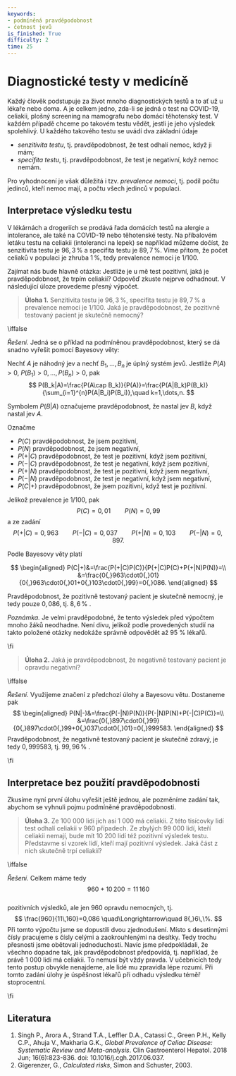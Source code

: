 ```yaml
---
keywords:
- podmíněná pravděpodobnost
- četnost jevů
is_finished: True
difficulty: 2
time: 25
---
```


# Diagnostické testy v medicíně

Každý člověk podstupuje za život mnoho diagnostických 
testů a to ať už u lékaře nebo doma. A je celkem 
jedno, zda-li se jedná o test na COVID-19, celiakii, 
plošný screening na mamografu nebo domácí těhotenský 
test. V každém případě chceme po takovém testu vědět, 
jestli je jeho výsledek spolehlivý. U každého 
takového testu se uvádí dva základní údaje

- *senzitivita testu*, tj. pravděpodobnost, že test odhalí nemoc, když ji mám;
- *specifita testu*, tj. pravděpodobnost, že test je negativní, když nemoc nemám.

Pro vyhodnocení je však důležitá i tzv. *prevalence nemoci*, tj. podíl
počtu jedinců, kteří nemoc mají, a počtu všech jedinců v populaci.

## Interpretace výsledku testu

V lékárnách a drogeriích se prodává řada domácích testů na alergie a
intolerance, ale také na COVID-19 nebo těhotenské testy. Na příbalovém
letáku testu na celiakii (intoleranci na lepek) se například můžeme
dočíst, že senzitivita testu je $96{,}3\,\%$ a specifita testu je
$89{,}7\,\%$. Víme přitom, že počet celiaků v populaci je zhruba
$1\,\%$, tedy prevalence nemoci je $1/100$.

Zajímat nás bude hlavně otázka: Jestliže je u mě test 
pozitivní, jaká je pravděpodobnost, že trpím 
celiakií? Odpověď zkuste nejprve odhadnout. V následující úloze provedeme přesný výpočet.

> **Úloha 1.** Senzitivita testu je $96{,}3\,\%$, specifita testu je
> $89{,}7\,\%$ a prevalence nemoci je $1/100$. Jaká je pravděpodobnost,
> že pozitivně testovaný pacient je skutečně nemocný?

\iffalse

*Řešení.* Jedná se o příklad na podmíněnou pravděpodobnost, který se
 dá snadno vyřešit pomocí Bayesovy věty:

Nechť $A$ je náhodný jev a nechť $B_1,\dots, B_n$ je úplný systém
jevů. Jestliže $P(A)>0$, $P(B_1)>0,\dots,P(B_n)>0$, pak
$$
P(B_k|A)=\frac{P(A\cap B_k)}{P(A)}=\frac{P(A|B_k)P(B_k)}{\sum_{i=1}^{n}P(A|B_i)P(B_i)},\quad k=1,\dots,n.
$$

Symbolem $P(B|A)$ označujeme pravděpodobnost, že nastal jev $B$, když
nastal jev $A$.

Označme

 - $P(C)$ pravděpodobnost, že jsem pozitivní,
 - $P(N)$ pravděpodobnost, že jsem negativní,
 - $P(+|C)$ pravděpodobnost, že test je pozitivní, když jsem pozitivní,
 - $P(-|C)$ pravděpodobnost, že test je negativní, když jsem pozitivní,
 - $P(+|N)$ pravděpodobnost, že test je pozitivní, když jsem negativní,
 - $P(-|N)$ pravděpodobnost, že test je negativní, když jsem negativní,
 - $P(C|+)$ pravděpodobnost, že jsem pozitivní, když test je pozitivní.

Jelikož prevalence je $1/100$, pak
$$
P(C)=0{,}01 \qquad P(N)=0{,}99
$$
a ze zadání 
$$
P(+|C)=0{,}963 \qquad  P(-|C)=0{,}037 \qquad P(+|N)=0{,}103 \qquad P(-|N)=0{,}897.
$$

Podle Bayesovy věty platí 

$$
\begin{aligned}
P(C|+)&=\frac{P(+|C)P(C)}{P(+|C)P(C)+P(+|N)P(N)}=\\
&=\frac{0{,}963\cdot0{,}01}{0{,}963\cdot0{,}01+0{,}103\cdot0{,}99}=0{,}086.
\end{aligned}
$$

Pravděpodobnost, že pozitivně testovaný pacient je 
skutečně nemocný, je tedy pouze $0{,}086$, tj. $8{,}6\,\%$ .

*Poznámka.* Je velmi pravděpodobné, že tento výsledek před výpočtem
mnoho žáků neodhadne. Není divu, jelikož podle provedených studií na
takto položené otázky nedokáže správně odpovědět až 95 % lékařů.

\fi

> **Úloha 2.** Jaká je pravděpodobnost, že negativně testovaný pacient je opravdu negativní?

\iffalse

*Řešení.* Využijeme značení z předchozí úlohy a Bayesovu větu. Dostaneme pak 
$$
\begin{aligned}
P(N|-)&=\frac{P(-|N)P(N)}{P(-|N)P(N)+P(-|C)P(C)}=\\
&=\frac{0{,}897\cdot0{,}99}{0{,}897\cdot0{,}99+0{,}037\cdot0{,}01}=0{,}999583.
\end{aligned}
$$
Pravděpodobnost, že negativně testovaný pacient je 
skutečně zdravý, je tedy $0{,}999583$, tj. $99{,}96\,\%$ .

\fi

## Interpretace bez použití pravděpodobnosti

Zkusíme nyní první úlohu vyřešit ještě jednou, ale pozměníme
zadání tak, abychom se vyhnuli pojmu podmíněné pravděpodobnosti.

> **Úloha 3.** Ze 100 000 lidí jich asi 1 000 má 
>celiakii. Z této tisícovky lidí test odhalí celiakii 
>v 960 případech. Ze zbylých 99 000 lidí, kteří 
>celiakii nemají, bude mít 10 200 lidí též pozitivní 
>výsledek testu. Představme si vzorek lidí, kteří 
>mají pozitivní výsledek. Jaká část z nich skutečně trpí 
>celiakií? 

\iffalse

*Řešení.* Celkem máme tedy $$960+10\,200=11\,160$$  
pozitivních výsledků, ale jen $960$ opravdu nemocných,
tj.
$$ \frac{960}{11\,160}=0,086 \quad\Longrightarrow\quad 8{,}6\,\%. $$
Při tomto výpočtu jsme se dopustili dvou zjednodušení. Místo s
desetinnými čísly pracujeme s čísly celými a zaokrouhlenými na
desítky. Tedy trochu přesnosti jsme obětovali jednoduchosti. Navíc
jsme předpokládali, že všechno dopadne tak, jak pravděpodobnost
předpovídá, tj. například, že právě 1 000 lidí má celiakii. 
To nemusí být vždy pravda. V učebnicích tedy tento postup obvykle nenajdeme,
ale lidé mu zpravidla lépe rozumí. Při tomto zadání úlohy je úspěšnost
lékařů při odhadu výsledku téměř stoprocentní.

\fi

## Literatura

1. Singh P., Arora A., Strand T.A., Leffler D.A., Catassi C., Green P.H., Kelly C.P., Ahuja V., Makharia G.K., 
   *Global Prevalence of Celiac Disease: Systematic Review and Meta-analysis*.
   Clin Gastroenterol Hepatol. 2018 Jun; 16(6):823-836. doi: 10.1016/j.cgh.2017.06.037.
2. Gigerenzer, G., *Calculated risks*, Simon and Schuster, 2003. 
